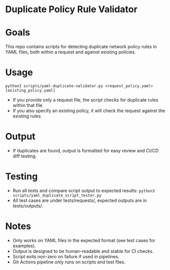 # Duplicate Policy Rule Validator

# Goals
This repo contains scripts for detecting duplicate network policy rules in YAML files, both within a request and against existing policies.

# Usage
```python3 scripts/yaml-duplicate-validator.py <request_policy.yaml> [existing_policy.yaml]```
  - If you provide only a request file, the script checks for duplicate rules within that file.
  - If you also specify an existing policy, it will check the request against the existing rules.

# Output
- If duplicates are found, output is formatted for easy review and CI/CD diff testing.

# Testing
- Run all tests and compare script output to expected results:
```python3 scripts/yaml_duplicate_script_tester.py```
- All test cases are under tests/requests/, expected outputs are in tests/outputs/.

# Notes
- Only works on YAML files in the expected format (see test cases for examples).
- Output is designed to be human-readable and stable for CI checks.
- Script exits non-zero on failure if used in pipelines.
- Git Actions pipeline only runs on scripts and test files. 